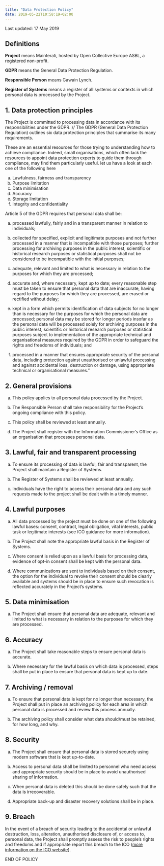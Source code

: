```yaml
---
title: "Data Protection Policy"
date: 2019-05-22T10:58:19+02:00
---
```


<style type="text/css">
    ol { list-style-type: lower-alpha; }
</style>

Last updated: 17 May 2019

## Definitions

**Project** means Mainterati, hosted by Open Collective Europe ASBL, a registered non-profit.

**GDPR** means the General Data Protection Regulation.

**Responsible Person** means Gawain Lynch.

**Register of Systems** means a register of all systems or contexts in which personal data is processed by the Project.

## 1. Data protection principles

The Project is committed to processing data in accordance with its responsibilities under the GDPR.
// The GDPR (General Data Protection Regulation) outlines six data protection principles that summarise its many requirements.

These are an essential resources for those trying to understanding how to achieve compliance. Indeed, small organisations, which often lack the resources to appoint data protection experts to guide them through compliance, may find them particularly useful.
 let us have  a look at each one of the following here 
 1.  Lawfulness, fairness and transparency
 2.  Purpose limitation
 3. Data minimisation
 4.  Accuracy
 5.  Storage limitation
 6.  Integrity and confidentiality



Article 5 of the GDPR requires that personal data shall be:

1. processed lawfully, fairly and in a transparent manner in relation to individuals;

2. collected for specified, explicit and legitimate purposes and not further processed in a manner that is incompatible with those purposes; further processing for archiving purposes in the public interest, scientific or historical research purposes or statistical purposes shall not be considered to be incompatible with the initial purposes;

3. adequate, relevant and limited to what is necessary in relation to the purposes for which they are processed;

4. accurate and, where necessary, kept up to date; every reasonable step must be taken to ensure that personal data that are inaccurate, having regard to the purposes for which they are processed, are erased or rectified without delay;

5. kept in a form which permits identification of data subjects for no longer than is necessary for the purposes for which the personal data are processed; personal data may be stored for longer periods insofar as the personal data will be processed solely for archiving purposes in the public interest, scientific or historical research purposes or statistical purposes subject to implementation of the appropriate technical and organisational measures required by the GDPR in order to safeguard the rights and freedoms of individuals; and

6. processed in a manner that ensures appropriate security of the personal data, including protection against unauthorised or unlawful processing and against accidental loss, destruction or damage, using appropriate technical or organisational measures.”

## 2. General provisions

1. This policy applies to all personal data processed by the Project. 

2. The Responsible Person shall take responsibility for the Project’s ongoing compliance with this policy.

3. This policy shall be reviewed at least annually.

4. The Project shall register with the Information Commissioner’s Office as an organisation that processes personal data.

## 3. Lawful, fair and transparent processing 

1. To ensure its processing of data is lawful, fair and transparent, the Project shall maintain a Register of Systems.

2. The Register of Systems shall be reviewed at least annually. 

3. Individuals have the right to access their personal data and any such requests made to the project shall be dealt with in a timely manner.

## 4. Lawful purposes

1. All data processed by the project must be done on one of the following lawful bases: consent, contract, legal obligation, vital interests, public task or legitimate interests (see ICO guidance for more information).

2. The Project shall note the appropriate lawful basis in the Register of Systems.

3. Where consent is relied upon as a lawful basis for processing data, evidence of opt-in consent shall be kept with the personal data.

4. Where communications are sent to individuals based on their consent, the option for the individual to revoke their consent should be clearly available and systems should be in place to ensure such revocation is reflected accurately in the Project’s systems.

## 5. Data minimisation

1. The Project shall ensure that personal data are adequate, relevant and limited to what is necessary in relation to the purposes for which they are processed.

## 6. Accuracy

1. The Project shall take reasonable steps to ensure personal data is accurate.

2. Where necessary for the lawful basis on which data is processed, steps shall be put in place to ensure that personal data is kept up to date.

## 7. Archiving / removal

1. To ensure that personal data is kept for no longer than necessary, the Project shall put in place an archiving policy for each area in which personal data is processed and review this process annually.

2. The archiving policy shall consider what data should/must be retained, for how long, and why.

## 8. Security

1. The Project shall ensure that personal data is stored securely using modern software that is kept up-to-date.

2. Access to personal data shall be limited to personnel who need access and appropriate security should be in place to avoid unauthorised sharing of information.

3. When personal data is deleted this should be done safely such that the data is irrecoverable.

4. Appropriate back-up and disaster recovery solutions shall be in place.

## 9. Breach

In the event of a breach of security leading to the accidental or unlawful destruction, loss, alteration, unauthorised disclosure of, or access to, personal data, the Project shall promptly assess the risk to people’s rights and freedoms and if appropriate report this breach to the ICO ([more information on the ICO website](https://ico.org.uk/for-organisations/guide-to-the-general-data-protection-regulation-gdpr/personal-data-breaches/)).

END OF POLICY
